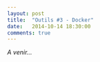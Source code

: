 ```yaml
---
layout: post
title:  "Outils #3 - Docker"
date:   2014-10-14 18:30:00
comments: true
---
```


*A venir...*
